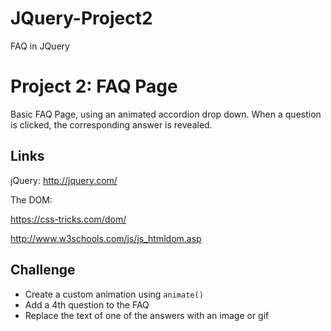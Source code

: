 # JQuery-Project2
FAQ in JQuery

# Project 2: FAQ Page

Basic FAQ Page, using an animated accordion drop down. When a question is clicked, the corresponding answer is revealed.

## Links

jQuery: http://jquery.com/

The DOM:

https://css-tricks.com/dom/

http://www.w3schools.com/js/js_htmldom.asp

## Challenge
* Create a custom animation using `animate()`
* Add a 4th question to the FAQ
* Replace the text of one of the answers with an image or gif
